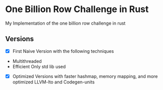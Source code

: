 # One Billion Row Challenge in Rust

My Implementation of the one billion row challenge in rust

## Versions

- [x] First Naive Version with the following techniques
 * Multithreaded
 * Efficient Only std lib used 

- [x] Optimized Versions with faster hashmap, memory mapping, and more optimized LLVM-lto and Codegen-units

